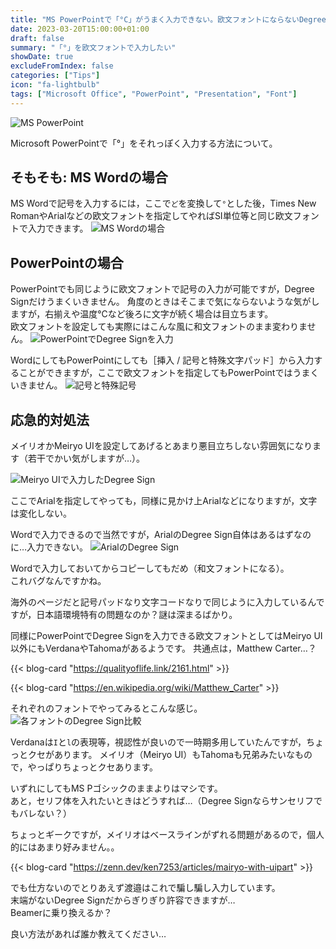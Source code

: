 ```yaml
---
title: "MS PowerPointで「°C」がうまく入力できない。欧文フォントにならないDegree Sign"
date: 2023-03-20T15:00:00+01:00
draft: false
summary: "「°」を欧文フォントで入力したい"
showDate: true
excludeFromIndex: false
categories: ["Tips"]
icon: "fa-lightbulb"
tags: ["Microsoft Office", "PowerPoint", "Presentation", "Font"]
---
```


<p>
<img src="//img.shields.io/badge/-MS%20PowerPoint-B7472A?logo=Microsoft%20PowerPoint" alt="MS PowerPoint" align="left"></br>
</p>

Microsoft PowerPointで「°」をそれっぽく入力する方法について。

## そもそも: MS Wordの場合
MS Wordで記号を入力するには，ここで`ど`を変換して`°`とした後，Times New RomanやArialなどの欧文フォントを指定してやればSI単位等と同じ欧文フォントで入力できます。
![MS Wordの場合](https://user-images.githubusercontent.com/68371029/226357385-0d2edee8-aae5-42a7-8de3-12a6cd6a6e58.gif)

## PowerPointの場合
PowerPointでも同じように欧文フォントで記号の入力が可能ですが，Degree Signだけうまくいきません。
角度のときはそこまで気にならないような気がしますが，右揃えや温度°Cなど後ろに文字が続く場合は目立ちます。  
欧文フォントを設定しても実際にはこんな風に和文フォントのまま変わりません。
![PowerPointでDegree Signを入力](https://user-images.githubusercontent.com/68371029/226348473-dcd4d6fe-1340-4979-a6f7-ba95d2e781b9.png)

WordにしてもPowerPointにしても［挿入 / 記号と特殊文字パッド］から入力することができますが，ここで欧文フォントを指定してもPowerPointではうまくいきません。
![記号と特殊記号](https://user-images.githubusercontent.com/68371029/226348477-33d46472-0a3a-4096-b4f9-d571e10c1f9f.png)

## 応急的対処法
メイリオかMeiryo UIを設定してあげるとあまり悪目立ちしない雰囲気になります（若干でかい気がしますが…）。

![Meiryo UIで入力したDegree Sign](https://user-images.githubusercontent.com/68371029/226361238-d1e463b7-d3aa-4abd-a193-54387f1cc7b2.png)

ここでArialを指定してやっても，同様に見かけ上Arialなどになりますが，文字は変化しない。

Wordで入力できるので当然ですが，ArialのDegree Sign自体はあるはずなのに…入力できない。
![ArialのDegree Sign](https://user-images.githubusercontent.com/68371029/226348481-4058733a-29d7-48b0-8bfb-daec414751cb.png)

Wordで入力しておいてからコピーしてもだめ（和文フォントになる）。  
これバグなんですかね。

海外のページだと記号パッドなり文字コードなりで同じように入力しているんですが，日本語環境特有の問題なのか？謎は深まるばかり。

同様にPowerPointでDegree Signを入力できる欧文フォントとしてはMeiryo UI以外にもVerdanaやTahomaがあるようです。
共通点は，Matthew Carter…？

{{< blog-card "https://qualityoflife.link/2161.html" >}}

{{< blog-card "https://en.wikipedia.org/wiki/Matthew_Carter" >}}

それぞれのフォントでやってみるとこんな感じ。
![各フォントのDegree Sign比較](https://user-images.githubusercontent.com/68371029/226365906-91abd0ac-f1f0-44c8-960e-69dc1eaf1364.png)

Verdanaは`I`と`l`の表現等，視認性が良いので一時期多用していたんですが，ちょっとクセがあります。
メイリオ（Meiryo UI）もTahomaも兄弟みたいなもので，やっぱりちょっとクセあります。

いずれにしてもMS Pゴシックのままよりはマシです。  
あと，セリフ体を入れたいときはどうすれば…（Degree Signならサンセリフでもバレない？）

ちょっとギークですが，メイリオはベースラインがずれる問題があるので，個人的にはあまり好みません。。

{{< blog-card "https://zenn.dev/ken7253/articles/mairyo-with-uipart" >}}

でも仕方ないのでとりあえず渡邉はこれで騙し騙し入力しています。  
末端がないDegree Signだからぎりぎり許容できますが…  
Beamerに乗り換えるか？

良い方法があれば誰か教えてください…